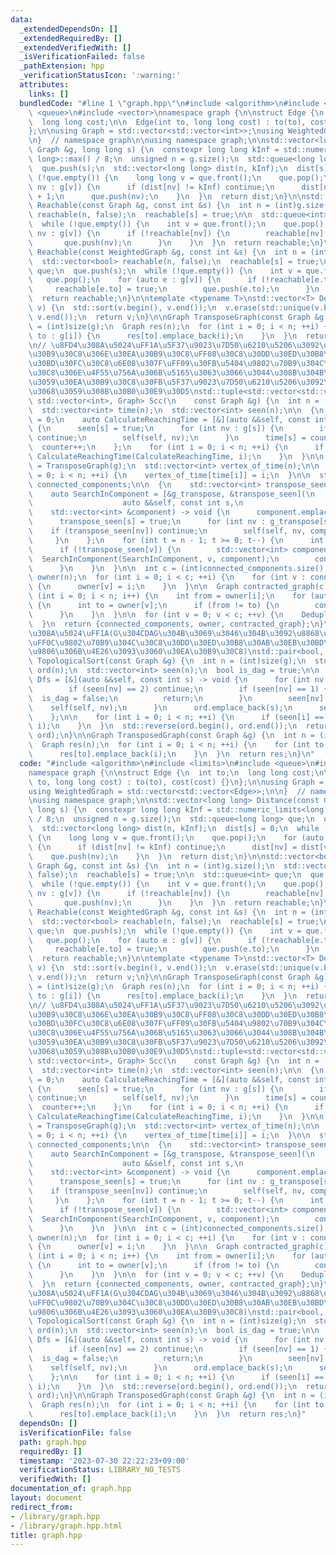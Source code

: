 ```yaml
---
data:
  _extendedDependsOn: []
  _extendedRequiredBy: []
  _extendedVerifiedWith: []
  _isVerificationFailed: false
  _pathExtension: hpp
  _verificationStatusIcon: ':warning:'
  attributes:
    links: []
  bundledCode: "#line 1 \"graph.hpp\"\n#include <algorithm>\n#include <limits>\n#include\
    \ <queue>\n#include <vector>\nnamespace graph {\n\nstruct Edge {\n  int to;\n\
    \  long long cost;\n\n  Edge(int to, long long cost) : to(to), cost(cost) {}\n\
    };\n\nusing Graph = std::vector<std::vector<int>>;\nusing WeightedGraph = std::vector<std::vector<Edge>>;\n\
    \n}  // namespace graph\n\nusing namespace graph;\n\nstd::vector<long long> Distance(const\
    \ Graph &g, long long s) {\n  constexpr long long kInf = std::numeric_limits<long\
    \ long>::max() / 8;\n  unsigned n = g.size();\n  std::queue<long long> que;\n\
    \  que.push(s);\n  std::vector<long long> dist(n, kInf);\n  dist[s] = 0;\n  while\
    \ (!que.empty()) {\n    long long v = que.front();\n    que.pop();\n    for (auto\
    \ nv : g[v]) {\n      if (dist[nv] != kInf) continue;\n      dist[nv] = dist[v]\
    \ + 1;\n      que.push(nv);\n    }\n  }\n  return dist;\n}\n\nstd::vector<bool>\
    \ Reachable(const Graph &g, const int &s) {\n  int n = (int)g.size();\n  std::vector<bool>\
    \ reachable(n, false);\n  reachable[s] = true;\n\n  std::queue<int> que;\n  que.push(s);\n\
    \  while (!que.empty()) {\n    int v = que.front();\n    que.pop();\n    for (auto\
    \ nv : g[v]) {\n      if (!reachable[nv]) {\n        reachable[nv] = true;\n \
    \       que.push(nv);\n      }\n    }\n  }\n  return reachable;\n}\n\nstd::vector<bool>\
    \ Reachable(const WeightedGraph &g, const int &s) {\n  int n = (int)g.size();\n\
    \  std::vector<bool> reachable(n, false);\n  reachable[s] = true;\n\n  std::queue<int>\
    \ que;\n  que.push(s);\n  while (!que.empty()) {\n    int v = que.front();\n \
    \   que.pop();\n    for (auto e : g[v]) {\n      if (!reachable[e.to]) {\n   \
    \     reachable[e.to] = true;\n        que.push(e.to);\n      }\n    }\n  }\n\
    \  return reachable;\n}\n\ntemplate <typename T>\nstd::vector<T> Deduplicate(std::vector<T>\
    \ v) {\n  std::sort(v.begin(), v.end());\n  v.erase(std::unique(v.begin(), v.end()),\
    \ v.end());\n  return v;\n}\n\nGraph TransposeGraph(const Graph &g) {\n  int n\
    \ = (int)size(g);\n  Graph res(n);\n  for (int i = 0; i < n; ++i) {\n    for (int\
    \ to : g[i]) {\n      res[to].emplace_back(i);\n    }\n  }\n  return res;\n}\n\
    \n// \u8FD4\u308A\u5024\uFF1A\u5F37\u9023\u7D50\u6210\u5206\u3092\u8868\u3059\u30EA\
    \u30B9\u30C8\u306E\u30EA\u30B9\u30C8\uFF08\u30C8\u30DD\u30ED\u30B8\u30AB\u30EB\
    \u30BD\u30FC\u30C8\u6E08\u307F\uFF09\u30FB\u5404\u9802\u70B9\u304C\u30EA\u30B9\
    \u30C8\u306E\u4F55\u756A\u306B\u5165\u3063\u3066\u3044\u308B\u304B\u3092\u8868\
    \u3059\u30EA\u30B9\u30C8\u30FB\u5F37\u9023\u7D50\u6210\u5206\u3092\u9802\u70B9\
    \u3068\u3059\u308B\u30B0\u30E9\u30D5\nstd::tuple<std::vector<std::vector<int>>,\
    \ std::vector<int>, Graph> Scc(\n    const Graph &g) {\n  int n = (int)size(g);\n\
    \  std::vector<int> time(n);\n  std::vector<int> seen(n);\n\n  {\n    int counter\
    \ = 0;\n    auto CalculateReachingTime = [&](auto &&self, const int s) -> void\
    \ {\n      seen[s] = true;\n      for (int nv : g[s]) {\n        if (seen[nv])\
    \ continue;\n        self(self, nv);\n      }\n      time[s] = counter;\n    \
    \  counter++;\n    };\n    for (int i = 0; i < n; ++i) {\n      if (!seen[i])\
    \ CalculateReachingTime(CalculateReachingTime, i);\n    }\n  }\n\n  Graph g_transpose\
    \ = TransposeGraph(g);\n  std::vector<int> vertex_of_time(n);\n\n  for (int i\
    \ = 0; i < n; ++i) {\n    vertex_of_time[time[i]] = i;\n  }\n\n  std::vector<std::vector<int>>\
    \ connected_components;\n\n  {\n    std::vector<int> transpose_seen(n, false);\n\
    \    auto SearchInComponent = [&g_transpose, &transpose_seen](\n             \
    \                    auto &&self, const int s,\n                             \
    \    std::vector<int> &component) -> void {\n      component.emplace_back(s);\n\
    \      transpose_seen[s] = true;\n      for (int nv : g_transpose[s]) {\n    \
    \    if (transpose_seen[nv]) continue;\n        self(self, nv, component);\n \
    \     }\n    };\n    for (int t = n - 1; t >= 0; t--) {\n      int v = vertex_of_time[t];\n\
    \      if (!transpose_seen[v]) {\n        std::vector<int> component;\n      \
    \  SearchInComponent(SearchInComponent, v, component);\n        connected_components.emplace_back(component);\n\
    \      }\n    }\n  }\n\n  int c = (int)connected_components.size();\n\n  std::vector<int>\
    \ owner(n);\n  for (int i = 0; i < c; ++i) {\n    for (int v : connected_components[i])\
    \ {\n      owner[v] = i;\n    }\n  }\n\n  Graph contracted_graph(c);\n\n  for\
    \ (int i = 0; i < n; i++) {\n    int from = owner[i];\n    for (auto v : g[i])\
    \ {\n      int to = owner[v];\n      if (from != to) {\n        contracted_graph[from].emplace_back(to);\n\
    \      }\n    }\n  }\n\n  for (int v = 0; v < c; ++v) {\n    Deduplicate(contracted_graph[v]);\n\
    \  }\n  return {connected_components, owner, contracted_graph};\n}\n\n// \u8FD4\
    \u308A\u5024\uFF1A(G\u304CDAG\u304B\u3069\u3046\u304B\u3092\u8868\u3059bool\u5024\
    \uFF0C\u9802\u70B9\u304C\u30C8\u30DD\u30ED\u30B8\u30AB\u30EB\u30BD\u30FC\u30C8\
    \u9806\u306B\u4E26\u3093\u3060\u30EA\u30B9\u30C8)\nstd::pair<bool, std::vector<int>>\
    \ TopologicalSort(const Graph &g) {\n  int n = (int)size(g);\n  std::vector<int>\
    \ ord(n);\n  std::vector<int> seen(n);\n  bool is_dag = true;\n\n  {\n    auto\
    \ Dfs = [&](auto &&self, const int s) -> void {\n      for (int nv : g[s]) {\n\
    \        if (seen[nv] == 2) continue;\n        if (seen[nv] == 1) {\n        \
    \  is_dag = false;\n          return;\n        }\n        seen[nv] = 1;\n    \
    \    self(self, nv);\n      }\n      ord.emplace_back(s);\n      seen[s] = 2;\n\
    \    };\n\n    for (int i = 0; i < n; ++i) {\n      if (seen[i] == 0) Dfs(Dfs,\
    \ i);\n    }\n  }\n  std::reverse(ord.begin(), ord.end());\n  return std::make_pair(is_dag,\
    \ ord);\n}\n\nGraph TransposedGraph(const Graph &g) {\n  int n = (int)size(g);\n\
    \  Graph res(n);\n  for (int i = 0; i < n; ++i) {\n    for (int to : g[i]) {\n\
    \      res[to].emplace_back(i);\n    }\n  }\n  return res;\n}\n"
  code: "#include <algorithm>\n#include <limits>\n#include <queue>\n#include <vector>\n\
    namespace graph {\n\nstruct Edge {\n  int to;\n  long long cost;\n\n  Edge(int\
    \ to, long long cost) : to(to), cost(cost) {}\n};\n\nusing Graph = std::vector<std::vector<int>>;\n\
    using WeightedGraph = std::vector<std::vector<Edge>>;\n\n}  // namespace graph\n\
    \nusing namespace graph;\n\nstd::vector<long long> Distance(const Graph &g, long\
    \ long s) {\n  constexpr long long kInf = std::numeric_limits<long long>::max()\
    \ / 8;\n  unsigned n = g.size();\n  std::queue<long long> que;\n  que.push(s);\n\
    \  std::vector<long long> dist(n, kInf);\n  dist[s] = 0;\n  while (!que.empty())\
    \ {\n    long long v = que.front();\n    que.pop();\n    for (auto nv : g[v])\
    \ {\n      if (dist[nv] != kInf) continue;\n      dist[nv] = dist[v] + 1;\n  \
    \    que.push(nv);\n    }\n  }\n  return dist;\n}\n\nstd::vector<bool> Reachable(const\
    \ Graph &g, const int &s) {\n  int n = (int)g.size();\n  std::vector<bool> reachable(n,\
    \ false);\n  reachable[s] = true;\n\n  std::queue<int> que;\n  que.push(s);\n\
    \  while (!que.empty()) {\n    int v = que.front();\n    que.pop();\n    for (auto\
    \ nv : g[v]) {\n      if (!reachable[nv]) {\n        reachable[nv] = true;\n \
    \       que.push(nv);\n      }\n    }\n  }\n  return reachable;\n}\n\nstd::vector<bool>\
    \ Reachable(const WeightedGraph &g, const int &s) {\n  int n = (int)g.size();\n\
    \  std::vector<bool> reachable(n, false);\n  reachable[s] = true;\n\n  std::queue<int>\
    \ que;\n  que.push(s);\n  while (!que.empty()) {\n    int v = que.front();\n \
    \   que.pop();\n    for (auto e : g[v]) {\n      if (!reachable[e.to]) {\n   \
    \     reachable[e.to] = true;\n        que.push(e.to);\n      }\n    }\n  }\n\
    \  return reachable;\n}\n\ntemplate <typename T>\nstd::vector<T> Deduplicate(std::vector<T>\
    \ v) {\n  std::sort(v.begin(), v.end());\n  v.erase(std::unique(v.begin(), v.end()),\
    \ v.end());\n  return v;\n}\n\nGraph TransposeGraph(const Graph &g) {\n  int n\
    \ = (int)size(g);\n  Graph res(n);\n  for (int i = 0; i < n; ++i) {\n    for (int\
    \ to : g[i]) {\n      res[to].emplace_back(i);\n    }\n  }\n  return res;\n}\n\
    \n// \u8FD4\u308A\u5024\uFF1A\u5F37\u9023\u7D50\u6210\u5206\u3092\u8868\u3059\u30EA\
    \u30B9\u30C8\u306E\u30EA\u30B9\u30C8\uFF08\u30C8\u30DD\u30ED\u30B8\u30AB\u30EB\
    \u30BD\u30FC\u30C8\u6E08\u307F\uFF09\u30FB\u5404\u9802\u70B9\u304C\u30EA\u30B9\
    \u30C8\u306E\u4F55\u756A\u306B\u5165\u3063\u3066\u3044\u308B\u304B\u3092\u8868\
    \u3059\u30EA\u30B9\u30C8\u30FB\u5F37\u9023\u7D50\u6210\u5206\u3092\u9802\u70B9\
    \u3068\u3059\u308B\u30B0\u30E9\u30D5\nstd::tuple<std::vector<std::vector<int>>,\
    \ std::vector<int>, Graph> Scc(\n    const Graph &g) {\n  int n = (int)size(g);\n\
    \  std::vector<int> time(n);\n  std::vector<int> seen(n);\n\n  {\n    int counter\
    \ = 0;\n    auto CalculateReachingTime = [&](auto &&self, const int s) -> void\
    \ {\n      seen[s] = true;\n      for (int nv : g[s]) {\n        if (seen[nv])\
    \ continue;\n        self(self, nv);\n      }\n      time[s] = counter;\n    \
    \  counter++;\n    };\n    for (int i = 0; i < n; ++i) {\n      if (!seen[i])\
    \ CalculateReachingTime(CalculateReachingTime, i);\n    }\n  }\n\n  Graph g_transpose\
    \ = TransposeGraph(g);\n  std::vector<int> vertex_of_time(n);\n\n  for (int i\
    \ = 0; i < n; ++i) {\n    vertex_of_time[time[i]] = i;\n  }\n\n  std::vector<std::vector<int>>\
    \ connected_components;\n\n  {\n    std::vector<int> transpose_seen(n, false);\n\
    \    auto SearchInComponent = [&g_transpose, &transpose_seen](\n             \
    \                    auto &&self, const int s,\n                             \
    \    std::vector<int> &component) -> void {\n      component.emplace_back(s);\n\
    \      transpose_seen[s] = true;\n      for (int nv : g_transpose[s]) {\n    \
    \    if (transpose_seen[nv]) continue;\n        self(self, nv, component);\n \
    \     }\n    };\n    for (int t = n - 1; t >= 0; t--) {\n      int v = vertex_of_time[t];\n\
    \      if (!transpose_seen[v]) {\n        std::vector<int> component;\n      \
    \  SearchInComponent(SearchInComponent, v, component);\n        connected_components.emplace_back(component);\n\
    \      }\n    }\n  }\n\n  int c = (int)connected_components.size();\n\n  std::vector<int>\
    \ owner(n);\n  for (int i = 0; i < c; ++i) {\n    for (int v : connected_components[i])\
    \ {\n      owner[v] = i;\n    }\n  }\n\n  Graph contracted_graph(c);\n\n  for\
    \ (int i = 0; i < n; i++) {\n    int from = owner[i];\n    for (auto v : g[i])\
    \ {\n      int to = owner[v];\n      if (from != to) {\n        contracted_graph[from].emplace_back(to);\n\
    \      }\n    }\n  }\n\n  for (int v = 0; v < c; ++v) {\n    Deduplicate(contracted_graph[v]);\n\
    \  }\n  return {connected_components, owner, contracted_graph};\n}\n\n// \u8FD4\
    \u308A\u5024\uFF1A(G\u304CDAG\u304B\u3069\u3046\u304B\u3092\u8868\u3059bool\u5024\
    \uFF0C\u9802\u70B9\u304C\u30C8\u30DD\u30ED\u30B8\u30AB\u30EB\u30BD\u30FC\u30C8\
    \u9806\u306B\u4E26\u3093\u3060\u30EA\u30B9\u30C8)\nstd::pair<bool, std::vector<int>>\
    \ TopologicalSort(const Graph &g) {\n  int n = (int)size(g);\n  std::vector<int>\
    \ ord(n);\n  std::vector<int> seen(n);\n  bool is_dag = true;\n\n  {\n    auto\
    \ Dfs = [&](auto &&self, const int s) -> void {\n      for (int nv : g[s]) {\n\
    \        if (seen[nv] == 2) continue;\n        if (seen[nv] == 1) {\n        \
    \  is_dag = false;\n          return;\n        }\n        seen[nv] = 1;\n    \
    \    self(self, nv);\n      }\n      ord.emplace_back(s);\n      seen[s] = 2;\n\
    \    };\n\n    for (int i = 0; i < n; ++i) {\n      if (seen[i] == 0) Dfs(Dfs,\
    \ i);\n    }\n  }\n  std::reverse(ord.begin(), ord.end());\n  return std::make_pair(is_dag,\
    \ ord);\n}\n\nGraph TransposedGraph(const Graph &g) {\n  int n = (int)size(g);\n\
    \  Graph res(n);\n  for (int i = 0; i < n; ++i) {\n    for (int to : g[i]) {\n\
    \      res[to].emplace_back(i);\n    }\n  }\n  return res;\n}"
  dependsOn: []
  isVerificationFile: false
  path: graph.hpp
  requiredBy: []
  timestamp: '2023-07-30 22:22:23+09:00'
  verificationStatus: LIBRARY_NO_TESTS
  verifiedWith: []
documentation_of: graph.hpp
layout: document
redirect_from:
- /library/graph.hpp
- /library/graph.hpp.html
title: graph.hpp
---
```


